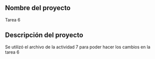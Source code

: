 
## Nombre del proyecto
Tarea 6

## Descripción del proyecto
Se utilizó el archivo de la actividad 7 para poder hacer los cambios en la tarea 6



